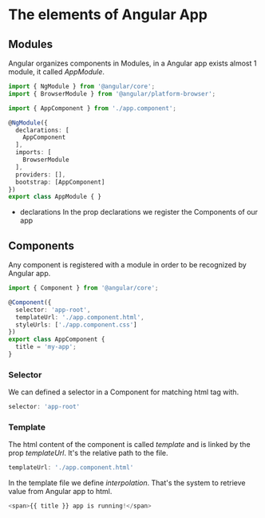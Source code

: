 # The elements of Angular App

## Modules

Angular organizes components in Modules, in a Angular app exists almost 1 module, it called *AppModule*.

```ts
import { NgModule } from '@angular/core';
import { BrowserModule } from '@angular/platform-browser';

import { AppComponent } from './app.component';

@NgModule({
  declarations: [
    AppComponent
  ],
  imports: [
    BrowserModule
  ],
  providers: [],
  bootstrap: [AppComponent]
})
export class AppModule { }
```

- declarations
In the prop declarations we register the Components of our app

## Components

Any component is registered with a module in order to be recognized by Angular app.

```ts
import { Component } from '@angular/core';

@Component({
  selector: 'app-root',
  templateUrl: './app.component.html',
  styleUrls: ['./app.component.css']
})
export class AppComponent {
  title = 'my-app';
}
```

### Selector

We can defined a selector in a Component for matching html tag with.

```ts
selector: 'app-root'
```

### Template

The html content of the component is called *template* and is linked by the prop *templateUrl*. It's the relative path to the file.

```ts
templateUrl: './app.component.html'
```

In the template file we define *interpolation*. That's the system to retrieve value from Angular app to html.

```ts
<span>{{ title }} app is running!</span>
```

